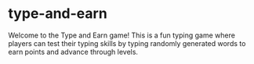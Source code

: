 # type-and-earn
Welcome to the Type and Earn game! This is a fun typing game where players can test their typing skills by typing randomly generated words to earn points and advance through levels.
